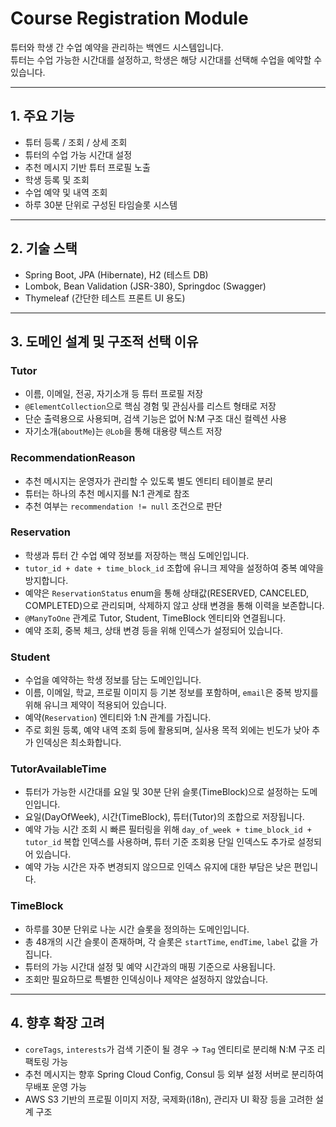 # Course Registration Module

튜터와 학생 간 수업 예약을 관리하는 백엔드 시스템입니다.  
튜터는 수업 가능한 시간대를 설정하고, 학생은 해당 시간대를 선택해 수업을 예약할 수 있습니다.

---

## 1. 주요 기능

- 튜터 등록 / 조회 / 상세 조회  
- 튜터의 수업 가능 시간대 설정  
- 추천 메시지 기반 튜터 프로필 노출  
- 학생 등록 및 조회  
- 수업 예약 및 내역 조회  
- 하루 30분 단위로 구성된 타임슬롯 시스템  

---

## 2. 기술 스택

- Spring Boot, JPA (Hibernate), H2 (테스트 DB)  
- Lombok, Bean Validation (JSR-380), Springdoc (Swagger)  
- Thymeleaf (간단한 테스트 프론트 UI 용도)  

---

## 3. 도메인 설계 및 구조적 선택 이유

### Tutor

- 이름, 이메일, 전공, 자기소개 등 튜터 프로필 저장  
- `@ElementCollection`으로 핵심 경험 및 관심사를 리스트 형태로 저장  
- 단순 출력용으로 사용되며, 검색 기능은 없어 N:M 구조 대신 컬렉션 사용  
- 자기소개(`aboutMe`)는 `@Lob`을 통해 대용량 텍스트 저장  

### RecommendationReason

- 추천 메시지는 운영자가 관리할 수 있도록 별도 엔티티 테이블로 분리  
- 튜터는 하나의 추천 메시지를 N:1 관계로 참조  
- 추천 여부는 `recommendation != null` 조건으로 판단  

### Reservation

- 학생과 튜터 간 수업 예약 정보를 저장하는 핵심 도메인입니다.  
- `tutor_id + date + time_block_id` 조합에 유니크 제약을 설정하여 중복 예약을 방지합니다.  
- 예약은 `ReservationStatus` enum을 통해 상태값(RESERVED, CANCELED, COMPLETED)으로 관리되며, 삭제하지 않고 상태 변경을 통해 이력을 보존합니다.  
- `@ManyToOne` 관계로 Tutor, Student, TimeBlock 엔티티와 연결됩니다.  
- 예약 조회, 중복 체크, 상태 변경 등을 위해 인덱스가 설정되어 있습니다.  

### Student

- 수업을 예약하는 학생 정보를 담는 도메인입니다.  
- 이름, 이메일, 학교, 프로필 이미지 등 기본 정보를 포함하며, `email`은 중복 방지를 위해 유니크 제약이 적용되어 있습니다.  
- 예약(`Reservation`) 엔티티와 1:N 관계를 가집니다.  
- 주로 회원 등록, 예약 내역 조회 등에 활용되며, 실사용 목적 외에는 빈도가 낮아 추가 인덱싱은 최소화합니다.  

### TutorAvailableTime

- 튜터가 가능한 시간대를 요일 및 30분 단위 슬롯(TimeBlock)으로 설정하는 도메인입니다.  
- 요일(DayOfWeek), 시간(TimeBlock), 튜터(Tutor)의 조합으로 저장됩니다.  
- 예약 가능 시간 조회 시 빠른 필터링을 위해 `day_of_week + time_block_id + tutor_id` 복합 인덱스를 사용하며, 튜터 기준 조회용 단일 인덱스도 추가로 설정되어 있습니다.  
- 예약 가능 시간은 자주 변경되지 않으므로 인덱스 유지에 대한 부담은 낮은 편입니다.  

### TimeBlock

- 하루를 30분 단위로 나눈 시간 슬롯을 정의하는 도메인입니다.  
- 총 48개의 시간 슬롯이 존재하며, 각 슬롯은 `startTime`, `endTime`, `label` 값을 가집니다.  
- 튜터의 가능 시간대 설정 및 예약 시간과의 매핑 기준으로 사용됩니다.  
- 조회만 필요하므로 특별한 인덱싱이나 제약은 설정하지 않았습니다.  

---

## 4. 향후 확장 고려

- `coreTags`, `interests`가 검색 기준이 될 경우 → `Tag` 엔티티로 분리해 N:M 구조 리팩토링 가능  
- 추천 메시지는 향후 Spring Cloud Config, Consul 등 외부 설정 서버로 분리하여 무배포 운영 가능  
- AWS S3 기반의 프로필 이미지 저장, 국제화(i18n), 관리자 UI 확장 등을 고려한 설계 구조  

